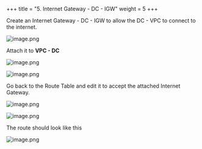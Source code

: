 +++
title = "5. Internet Gateway - DC - IGW"
weight = 5
+++


Create an Internet Gateway - DC - IGW to allow the DC - VPC to connect to the internet.


![image.png](/images/004-iv-setup-vpc-dc-resources/18-457934-image.png)


Attach it to **VPC - DC**


![image.png](/images/004-iv-setup-vpc-dc-resources/18-706437-image.png)


![image.png](/images/004-iv-setup-vpc-dc-resources/18-968313-image.png)


Go back to the Route Table and edit it to accept the attached Internet Gateway.


![image.png](/images/004-iv-setup-vpc-dc-resources/18-911312-image.png)


![image.png](/images/004-iv-setup-vpc-dc-resources/18-536083-image.png)


The route should look like this


![image.png](/images/004-iv-setup-vpc-dc-resources/18-413973-image.png)



